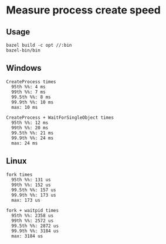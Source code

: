 # Measure process create speed

## Usage

```
bazel build -c opt //:bin
bazel-bin/bin
```

## Windows

```
CreateProcess times
  95th %%: 4 ms
  99th %%: 7 ms
  99.5th %%: 8 ms
  99.9th %%: 10 ms
  max: 10 ms

CreateProcess + WaitForSingleObject times
  95th %%: 12 ms
  99th %%: 20 ms
  99.5th %%: 21 ms
  99.9th %%: 24 ms
  max: 24 ms
```

## Linux

```
fork times
  95th %%: 131 us
  99th %%: 152 us
  99.5th %%: 157 us
  99.9th %%: 173 us
  max: 173 us

fork + waitpid times
  95th %%: 2358 us
  99th %%: 2572 us
  99.5th %%: 2872 us
  99.9th %%: 3184 us
  max: 3184 us
```
